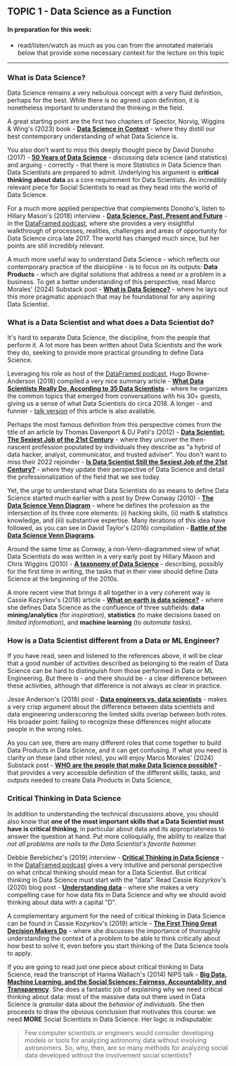 ## TOPIC 1 - Data Science as a Function

#### In preparation for this week:
* read/listen/watch as much as you can from the annotated materials below that provide some necessary context for the lecture on this topic

---

### What is Data Science?

Data Science remains a very nebulous concept with a very fluid definition, perhaps for the best. While there is no agreed upon definition, it is nonetheless important to understand the thinking in the field.

A great starting point are the first two chapters of Spector, Norvig, Wiggins & Wing's (2023) book - [__Data Science in Context__](https://datascienceincontext.com/manuscript/)  - where they distill our best contemporary understanding of what Data Science is.

You also don't want to miss this deeply thought piece by David Donoho (2017) - [__50 Years of Data Science__](https://www.tandfonline.com/doi/full/10.1080/10618600.2017.1384734) - discussing data science (and statistics) and arguing - correctly - that there is more Statistics in Data Science than Data Scientists are prepared to admit. Underlying his argument is **critical thinking about data** as a core requirement for Data Scientists. An incredibly relevant piece for Social Scientists to read as they head into the world of Data Science. <!--(Almost 20 years earlier, Jeff Wu (1997) had argued in his Carver Lecture - [**Statistics = Data Science?**](http://www2.isye.gatech.edu/~jeffwu/presentations/datascience.pdf) - that Data Science would be a more appropriate name for Statistics given the empirical tasks that statisticians perform. You might enjoy this (2016) interview with him - [**A conversation with Jeff Wu**](https://projecteuclid.org/download/pdfview_1/euclid.ss/1484816590).)-->  

For a much more applied perspective that complements Donoho's, listen to Hillary Mason's (2018) interview - [__Data Science, Past, Present and Future__](https://soundcloud.com/dataframed/1-data-science-past-present-and-future) - in the [DataFramed podcast](https://soundcloud.com/dataframed), where she provides a very insightful walkthrough of processes, realities, challenges and areas of opportunity for Data Science circa late 2017. The world has changed much since, but her points are still incredibly relevant.

A much more useful way to understand Data Science - which reflects our contemporary practice of the disicipline - is to focus on its outputs: **Data Products** - which are digital solutions that address a need or a problem in a business. To get a better understanding of this perspective, read Marco Morales' (2024) Substack post -  [__What is Data Science?__](https://datascienceshop.substack.com/p/what-is-data-science) - where he lays out this more pragmatic approach that may be foundational for any aspiring Data Scientist. 

### What is a Data Scientist and what does a Data Scientist do?

It's hard to separate Data Science, the discipline, from the people that perform it. A lot more has been written about Data Scientists and the work they do, seeking to provide more practical grounding to define Data Science.

Leveraging his role as host of the [DataFramed podcast](https://soundcloud.com/dataframed), Hugo Bowne-Anderson (2018) compiled a very nice summary article - [__What Data Scientists Really Do, According to 35 Data Scientists__](https://hbr.org/2018/08/what-data-scientists-really-do-according-to-35-data-scientists) - where he organizes the common topics that emerged from conversations with his 30+ guests, giving us a sense of what Data Scientists do circa 2018. A longer - and funnier - [talk version](https://www.youtube.com/watch?v=vSFWw6n0CZs&feature=youtu.be) of this article is also available.

Perhaps the most famous definition from this perspective comes from the title of an article by Thomas Davenport & DJ Patil's (2012) - [__Data Scientist: The Sexiest Job of the 21st Century__](https://hbr.org/2012/10/data-scientist-the-sexiest-job-of-the-21st-century) - where they uncover the then-nascent profession populated by individuals they describe as "a hybrid of data hacker, analyst, communicator, and trusted adviser". You don't want to miss their 2022 rejoinder - [__Is Data Scientist Still the Sexiest Job of the 21st Century?__](https://hbr.org/2022/07/is-data-scientist-still-the-sexiest-job-of-the-21st-century) - where they update their perspective of Data Science and detail the professionalization of the field that we see today.

Yet, the urge to understand what Data Scientists do as means to define Data Science started much earlier with a post by Drew Conway (2010) - [__The Data Science Venn Diagram__](http://drewconway.com/zia/2013/3/26/the-data-science-venn-diagram) - where he defines the profession as the intersection of its three core elements: (i) hacking skills, (ii) math & statistics knowledge, and (iii) substantive expertise. Many iterations of this idea have followed, as you can see in David Taylor's (2016) compilation - [__Battle of the Data Science Venn Diagrams__](https://www.kdnuggets.com/2016/10/battle-data-science-venn-diagrams.html).

Around the same time as Conway, a non-Venn-diagrammed view of what Data Scientists do was written in a very early post by Hillary Mason and Chris Wiggins (2010) - [__A taxonomy of Data Science__](http://www.dataists.com/2010/09/a-taxonomy-of-data-science/) - describing, possibly for the first time in writing, the tasks that in their view should define Data Science at the beginning of the 2010s.

A more recent view that brings it all together in a very coherent way is Cassie Kozyrkov's (2018) article - [__What on earth is data science?__](https://hackernoon.com/what-on-earth-is-data-science-eb1237d8cb37) - where she defines Data Science as the confluence of three subfields: __data mining/analytics__ (for _inspiration_), __statistics__ (to make decisions based on _limited information_), and __machine learning__ (to _automate tasks_).  

### How is a Data Scientist different from a Data or ML Engineer?

If you have read, seen and listened to the references above, it will be clear that a good number of activities described as belonging to the realm of Data Science can be hard to distinguish from those performed in Data or ML Engineering. But there is - and there should be - a clear difference between these activities, although that difference is not always as clear in practice.

Jesse Anderson's (2018) post - [__Data engineers vs. data scientists__](https://www.oreilly.com/radar/data-engineers-vs-data-scientists/) - makes a very crisp argument about the difference between data scientists and data engineering underscoring the limited skills overlap between both roles. His broader point: failing to recognize these differences might allocate people in the wrong roles.

As you can see, there are many different roles that come together to build Data Products in Data Science, and it can get confusing. If what you need is clarity on these (and other roles), you will enjoy Marco Morales' (2024) Substack post - [__WHO are the people that make Data Science possible?__](https://datascienceshop.substack.com/p/the-people-that-make-data-science-possible) - that provides a very accessible definition of the different skills, tasks, and outputs needed to create Data Products in Data Science,


### Critical Thinking in Data Science

In addition to understanding the technical discussions above, you should also know that __one of the most important skills that a Data Scientist must have is critical thinking__, in particular about data and its appropriateness to answer the question at hand. Put more colloquially, the ability to realize that _not all problems are nails to the Data Scientist's favorite hammer._

Debbie Berebichez's (2019) interview - [__Critical Thinking in Data Science__](https://soundcloud.com/dataframed/critical-thinking-in-data-science) - in the [DataFramed podcast](https://soundcloud.com/dataframed) gives a very intuitive and personal perspective on what critical thinking should mean for a Data Scientist. But critical thinking in Data Science must start with the "data". Read Cassie Kozyrkov's (2020) blog post - [__Understanding data__](https://towardsdatascience.com/what-is-data-8f94ae3a56b4) - where she makes a very compelling case for how data fits in Data Science and why we should avoid thinking about data with a capital "D".

A complementary argument for the need of critical thinking in Data Science can be found in Cassie Kozyrkov's (2019) article - [__The First Thing Great Decision Makers Do__](https://hbr.org/2019/06/the-first-thing-great-decision-makers-do) - where she discusses the importance of thoroughly understanding the context of a problem to be able to think critically about how best to solve it, even before you start thinking of the Data Science tools to apply.

If you are going to read just one piece about critical thinking in Data Science, read the transcript of Hanna Wallach's (2014) NIPS talk - [__Big Data, Machine Learning, and the Social Sciences: Fairness, Accountability, and Transparency__](https://hannawallach.medium.com/big-data-machine-learning-and-the-social-sciences-927a8e20460d). She does a fantastic job of explaining why we need critical thinking about data: most of the massive data out there used in Data Science is _granular_ data about the _behavior of individuals_. She then proceeds to draw the obvious conclusion that motivates this course: we need __MORE__ Social Scientists in Data Science. Her logic is indisputable: 

> Few computer scientists or engineers would consider developing models or tools for analyzing astronomy data without involving astronomers. So, why, then, are so many methods for analyzing social data developed without the involvement social scientists?